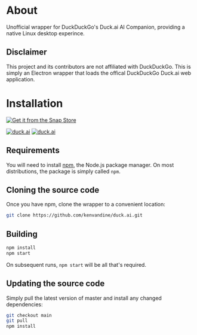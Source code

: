 # About


Unofficial wrapper for DuckDuckGo's Duck.ai AI Companion, providing a native Linux desktop experince.

## Disclaimer

This project and its contributors are not affiliated with DuckDuckGo. This is simply an Electron wrapper that loads the offical DuckDuckGo Duck.ai web application.
# Installation

[![Get it from the Snap Store](https://raw.githubusercontent.com/snapcore/snap-store-badges/master/EN/%5BEN%5D-snap-store-white.png)](https://snapcraft.io/duck.ai)

[![duck.ai](https://snapcraft.io/duck.ai/badge.svg)](https://snapcraft.io/duck.ai)
[![duck.ai](https://snapcraft.io/duck.ai/trending.svg?name=0)](https://snapcraft.io/duck.ai)

## Requirements

You will need to install [npm](https://www.npmjs.com/), the Node.js package manager. On most distributions, the package is simply called `npm`.

## Cloning the source code

Once you have npm, clone the wrapper to a convenient location:

```bash
git clone https://github.com/kenvandine/duck.ai.git
```

## Building

```bash
npm install
npm start
```

On subsequent runs, `npm start` will be all that's required.

## Updating the source code

Simply pull the latest version of master and install any changed dependencies:

```bash
git checkout main
git pull
npm install
```
